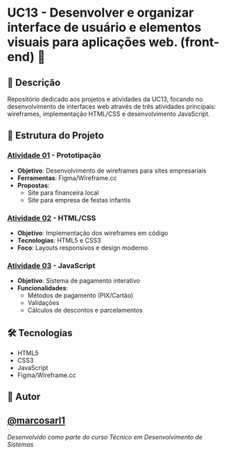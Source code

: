 # UC13 - Desenvolver e organizar interface de usuário e elementos visuais para aplicações web. (front-end) 🚀

## 📖 Descrição
Repositório dedicado aos projetos e atividades da UC13, focando no desenvolvimento de interfaces web através de três atividades principais: wireframes, implementação HTML/CSS e desenvolvimento JavaScript.

## 📂 Estrutura do Projeto

### [Atividade 01](./Atividade01) - Prototipação
- **Objetivo**: Desenvolvimento de wireframes para sites empresariais
- **Ferramentas**: Figma/Wireframe.cc
- **Propostas**:
  - Site para financeira local
  - Site para empresa de festas infantis

### [Atividade 02](./Atividade02) - HTML/CSS
- **Objetivo**: Implementação dos wireframes em código
- **Tecnologias**: HTML5 e CSS3
- **Foco**: Layouts responsivos e design moderno

### [Atividade 03](./Atividade03) - JavaScript
- **Objetivo**: Sistema de pagamento interativo
- **Funcionalidades**:
  - Métodos de pagamento (PIX/Cartão)
  - Validações
  - Cálculos de descontos e parcelamentos

## 🛠️ Tecnologias
- HTML5
- CSS3
- JavaScript
- Figma/Wireframe.cc

## 👤 Autor
[@marcosarl1](https://github.com/marcosarl1)
---
*Desenvolvido como parte do curso Técnico em Desenvolvimento de Sistemas*
